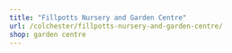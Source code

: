 ```yaml
---
title: "Fillpotts Nursery and Garden Centre"
url: /colchester/fillpotts-nursery-and-garden-centre/
shop: garden centre
---
```

